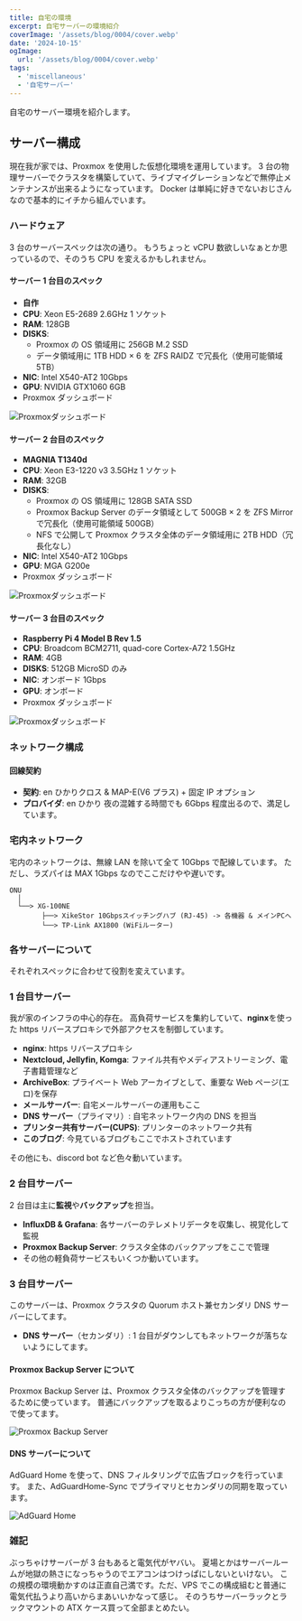 ```yaml
---
title: 自宅の環境
excerpt: 自宅サーバーの環境紹介
coverImage: '/assets/blog/0004/cover.webp'
date: '2024-10-15'
ogImage:
  url: '/assets/blog/0004/cover.webp'
tags:
  - 'miscellaneous'
  - '自宅サーバー'
---
```


自宅のサーバー環境を紹介します。

## サーバー構成

現在我が家では、Proxmox を使用した仮想化環境を運用しています。
3 台の物理サーバーでクラスタを構築していて、ライブマイグレーションなどで無停止メンテナンスが出来るようになっています。
Docker は単純に好きでないおじさんなので基本的にイチから組んでいます。

### ハードウェア

3 台のサーバースペックは次の通り。
もうちょっと vCPU 数欲しいなぁとか思っているので、そのうち CPU を変えるかもしれません。

#### サーバー 1 台目のスペック

- **自作**
- **CPU**: Xeon E5-2689 2.6GHz 1 ソケット
- **RAM**: 128GB
- **DISKS**:
  - Proxmox の OS 領域用に 256GB M.2 SSD
  - データ領域用に 1TB HDD × 6 を ZFS RAIDZ で冗長化（使用可能領域 5TB）
- **NIC**: Intel X540-AT2 10Gbps
- **GPU**: NVIDIA GTX1060 6GB
- Proxmox ダッシュボード

![Proxmoxダッシュボード](/assets/blog/0004/proxmox1.webp)

#### サーバー 2 台目のスペック

- **MAGNIA T1340d**
- **CPU**: Xeon E3-1220 v3 3.5GHz 1 ソケット
- **RAM**: 32GB
- **DISKS**:
  - Proxmox の OS 領域用に 128GB SATA SSD
  - Proxmox Backup Server のデータ領域として 500GB × 2 を ZFS Mirror で冗長化（使用可能領域 500GB）
  - NFS で公開して Proxmox クラスタ全体のデータ領域用に 2TB HDD（冗長化なし）
- **NIC**: Intel X540-AT2 10Gbps
- **GPU**: MGA G200e
- Proxmox ダッシュボード

![Proxmoxダッシュボード](/assets/blog/0004/proxmox2.webp)

#### サーバー 3 台目のスペック

- **Raspberry Pi 4 Model B Rev 1.5**
- **CPU**: Broadcom BCM2711, quad-core Cortex-A72 1.5GHz
- **RAM**: 4GB
- **DISKS**: 512GB MicroSD のみ
- **NIC**: オンボード 1Gbps
- **GPU**: オンボード
- Proxmox ダッシュボード

![Proxmoxダッシュボード](/assets/blog/0004/proxmox3.webp)

### ネットワーク構成

#### 回線契約

- **契約**: en ひかりクロス & MAP-E(V6 プラス) + 固定 IP オプション
- **プロバイダ**: en ひかり
  夜の混雑する時間でも 6Gbps 程度出るので、満足しています。

### 宅内ネットワーク

宅内のネットワークは、無線 LAN を除いて全て 10Gbps で配線しています。
ただし、ラズパイは MAX 1Gbps なのでここだけやや遅いです。

```text
ONU
  │
  └──> XG-100NE
        ├──> XikeStor 10Gbpsスイッチングハブ (RJ-45) -> 各機器 & メインPCへ
        └──> TP-Link AX1800 (WiFiルーター)
```

### 各サーバーについて

それぞれスペックに合わせて役割を変えています。

### 1 台目サーバー

我が家のインフラの中心的存在。
高負荷サービスを集約していて、**nginx**を使った https リバースプロキシで外部アクセスを制御しています。

- **nginx**: https リバースプロキシ
- **Nextcloud, Jellyfin, Komga**: ファイル共有やメディアストリーミング、電子書籍管理など
- **ArchiveBox**: プライベート Web アーカイブとして、重要な Web ページ(エロ)を保存
- **メールサーバー**: 自宅メールサーバーの運用もここ
- **DNS サーバー**（プライマリ）: 自宅ネットワーク内の DNS を担当
- **プリンター共有サーバー(CUPS)**: プリンターのネットワーク共有
- **このブログ**: 今見ているブログもここでホストされています

その他にも、discord bot など色々動いています。

### 2 台目サーバー

2 台目は主に**監視**や**バックアップ**を担当。

- **InfluxDB & Grafana**: 各サーバーのテレメトリデータを収集し、視覚化して監視
- **Proxmox Backup Server**: クラスタ全体のバックアップをここで管理
- その他の軽負荷サービスもいくつか動いています。

### 3 台目サーバー

このサーバーは、Proxmox クラスタの Quorum ホスト兼セカンダリ DNS サーバーにしてます。

- **DNS サーバー**（セカンダリ）: 1 台目がダウンしてもネットワークが落ちないようにしてます。

#### Proxmox Backup Server について

Proxmox Backup Server は、Proxmox クラスタ全体のバックアップを管理するために使っています。
普通にバックアップを取るよりこっちの方が便利なので使ってます。

![Proxmox Backup Server](/assets/blog/0004/pbs.webp)

#### DNS サーバーについて

AdGuard Home を使って、DNS フィルタリングで広告ブロックを行っています。
また、AdGuardHome-Sync でプライマリとセカンダリの同期を取っています。

![AdGuard Home](/assets/blog/0004/adguard.webp)

### 雑記

ぶっちゃけサーバーが 3 台もあると電気代がヤバい。
夏場とかはサーバールームが地獄の熱さになっちゃうのでエアコンはつけっぱにしないといけない。
この規模の環境動かすのは正直自己満です。ただ、VPS でこの構成組むと普通に電気代払うより高いからまあいいかなって感じ。
そのうちサーバーラックとラックマウントの ATX ケース買って全部まとめたい。
